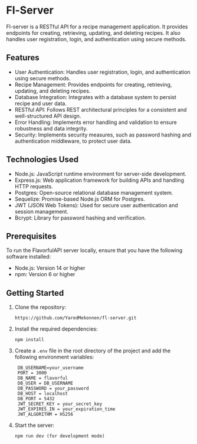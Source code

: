 # Fl-Server

Fl-server is a RESTful API for a recipe management application. It provides endpoints for creating, retrieving, updating, and deleting recipes. It also handles user registration, login, and authentication using secure methods.

## Features

- User Authentication: Handles user registration, login, and authentication using secure methods.
- Recipe Management: Provides endpoints for creating, retrieving, updating, and deleting recipes.
- Database Integration: Integrates with a database system to persist recipe and user data.
- RESTful API: Follows REST architectural principles for a consistent and well-structured API design.
- Error Handling: Implements error handling and validation to ensure robustness and data integrity.
- Security: Implements security measures, such as password hashing and authentication middleware, to protect user data.

## Technologies Used

- Node.js: JavaScript runtime environment for server-side development.
- Express.js: Web application framework for building APIs and handling HTTP requests.
- Postgres: Open-source relational database management system.
- Sequelize: Promise-based Node.js ORM for Postgres.
- JWT (JSON Web Tokens): Used for secure user authentication and session management.
- Bcrypt: Library for password hashing and verification.

## Prerequisites

To run the FlavorfulAPI server locally, ensure that you have the following software installed:

- Node.js: Version 14 or higher
- npm: Version 6 or higher

## Getting Started

1. Clone the repository:

   ```shell
   https://github.com/YaredMekonnen/fl-server.git
   ```

2. Install the required dependencies:

   ```shell
   npm install
   ```

3. Create a `.env` file in the root directory of the project and add the following environment variables:

   ```shell
    DB_USERNAME=your_username
    PORT = 3000
    DB_NAME = flavorful
    DB_USER = DB_USERNAME
    DB_PASSWORD = your_password
    DB_HOST = localhost
    DB_PORT = 5432
    JWT_SECRET_KEY = your_secret_key
    JWT_EXPIRES_IN = your_expiration_time
    JWT_ALGORITHM = HS256
   ```

4. Start the server:

   ```shell
   npm run dev (for development mode)
   ```
